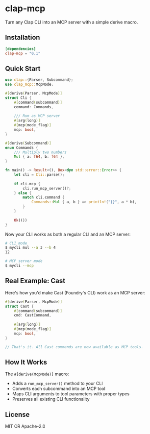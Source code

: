 # clap-mcp

Turn any Clap CLI into an MCP server with a simple derive macro.

## Installation

```toml
[dependencies]
clap-mcp = "0.1"
```

## Quick Start

```rust
use clap::{Parser, Subcommand};
use clap_mcp::McpMode;

#[derive(Parser, McpMode)]
struct Cli {
    #[command(subcommand)]
    command: Commands,
    
    /// Run as MCP server
    #[arg(long)]
    #[mcp(mode_flag)]
    mcp: bool,
}

#[derive(Subcommand)]
enum Commands {
    /// Multiply two numbers
    Mul { a: f64, b: f64 },
}

fn main() -> Result<(), Box<dyn std::error::Error>> {
    let cli = Cli::parse();
    
    if cli.mcp {
        cli.run_mcp_server()?;
    } else {
        match cli.command {
            Commands::Mul { a, b } => println!("{}", a * b),
        }
    }
    
    Ok(())
}
```

Now your CLI works as both a regular CLI and an MCP server:

```bash
# CLI mode
$ mycli mul --a 3 --b 4
12

# MCP server mode
$ mycli --mcp
```

## Real Example: Cast

Here's how you'd make Cast (Foundry's CLI) work as an MCP server:

```rust
#[derive(Parser, McpMode)]
struct Cast {
    #[command(subcommand)]
    cmd: CastCommand,
    
    #[arg(long)]
    #[mcp(mode_flag)]
    mcp: bool,
}

// That's it. All Cast commands are now available as MCP tools.
```

## How It Works

The `#[derive(McpMode)]` macro:
- Adds a `run_mcp_server()` method to your CLI
- Converts each subcommand into an MCP tool
- Maps CLI arguments to tool parameters with proper types
- Preserves all existing CLI functionality

## License

MIT OR Apache-2.0
